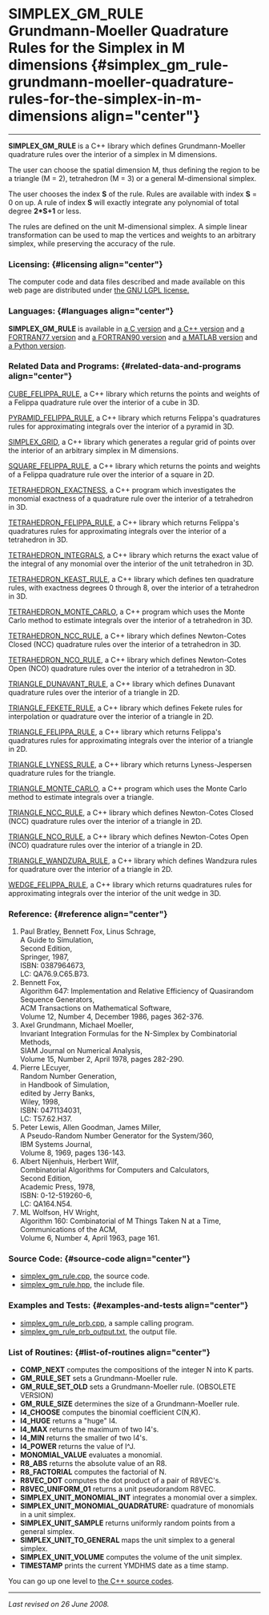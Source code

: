 SIMPLEX\_GM\_RULE\
Grundmann-Moeller Quadrature Rules for the Simplex in M dimensions {#simplex_gm_rule-grundmann-moeller-quadrature-rules-for-the-simplex-in-m-dimensions align="center"}
==================================================================

------------------------------------------------------------------------

**SIMPLEX\_GM\_RULE** is a C++ library which defines Grundmann-Moeller
quadrature rules over the interior of a simplex in M dimensions.

The user can choose the spatial dimension M, thus defining the region to
be a triangle (M = 2), tetrahedron (M = 3) or a general M-dimensional
simplex.

The user chooses the index **S** of the rule. Rules are available with
index **S** = 0 on up. A rule of index **S** will exactly integrate any
polynomial of total degree **2\*S+1** or less.

The rules are defined on the unit M-dimensional simplex. A simple linear
transformation can be used to map the vertices and weights to an
arbitrary simplex, while preserving the accuracy of the rule.

### Licensing: {#licensing align="center"}

The computer code and data files described and made available on this
web page are distributed under [the GNU LGPL
license.](../../txt/gnu_lgpl.txt)

### Languages: {#languages align="center"}

**SIMPLEX\_GM\_RULE** is available in [a C
version](../../c_src/simplex_gm_rule/simplex_gm_rule.html) and [a C++
version](../../cpp_src/simplex_gm_rule/simplex_gm_rule.html) and [a
FORTRAN77 version](../../f77_src/simplex_gm_rule/simplex_gm_rule.html)
and [a FORTRAN90
version](../../f_src/simplex_gm_rule/simplex_gm_rule.html) and [a MATLAB
version](../../m_src/simplex_gm_rule/simplex_gm_rule.html) and [a Python
version](../../py_src/simplex_gm_rule/simplex_gm_rule.html).

### Related Data and Programs: {#related-data-and-programs align="center"}

[CUBE\_FELIPPA\_RULE](../../cpp_src/cube_felippa_rule/cube_felippa_rule.html),
a C++ library which returns the points and weights of a Felippa
quadrature rule over the interior of a cube in 3D.

[PYRAMID\_FELIPPA\_RULE](../../cpp_src/pyramid_felippa_rule/pyramid_felippa_rule.html),
a C++ library which returns Felippa's quadratures rules for
approximating integrals over the interior of a pyramid in 3D.

[SIMPLEX\_GRID](../../cpp_src/simplex_grid/simplex_grid.html), a C++
library which generates a regular grid of points over the interior of an
arbitrary simplex in M dimensions.

[SQUARE\_FELIPPA\_RULE](../../cpp_src/square_felippa_rule/square_felippa_rule.html),
a C++ library which returns the points and weights of a Felippa
quadrature rule over the interior of a square in 2D.

[TETRAHEDRON\_EXACTNESS](../../cpp_src/tetrahedron_exactness/tetrahedron_exactness.html),
a C++ program which investigates the monomial exactness of a quadrature
rule over the interior of a tetrahedron in 3D.

[TETRAHEDRON\_FELIPPA\_RULE](../../cpp_src/tetrahedron_felippa_rule/tetrahedron_felippa_rule.html),
a C++ library which returns Felippa's quadratures rules for
approximating integrals over the interior of a tetrahedron in 3D.

[TETRAHEDRON\_INTEGRALS](../../cpp_src/tetrahedron_integrals/tetrahedron_integrals.html),
a C++ library which returns the exact value of the integral of any
monomial over the interior of the unit tetrahedron in 3D.

[TETRAHEDRON\_KEAST\_RULE](../../cpp_src/tetrahedron_keast_rule/tetrahedron_keast_rule.html),
a C++ library which defines ten quadrature rules, with exactness degrees
0 through 8, over the interior of a tetrahedron in 3D.

[TETRAHEDRON\_MONTE\_CARLO](../../cpp_src/tetrahedron_monte_carlo/tetrahedron_monte_carlo.html),
a C++ program which uses the Monte Carlo method to estimate integrals
over the interior of a tetrahedron in 3D.

[TETRAHEDRON\_NCC\_RULE](../../cpp_src/tetrahedron_ncc_rule/tetrahedron_ncc_rule.html),
a C++ library which defines Newton-Cotes Closed (NCC) quadrature rules
over the interior of a tetrahedron in 3D.

[TETRAHEDRON\_NCO\_RULE](../../cpp_src/tetrahedron_nco_rule/tetrahedron_nco_rule.html),
a C++ library which defines Newton-Cotes Open (NCO) quadrature rules
over the interior of a tetrahedron in 3D.

[TRIANGLE\_DUNAVANT\_RULE](../../cpp_src/triangle_dunavant_rule/triangle_dunavant_rule.html),
a C++ library which defines Dunavant quadrature rules over the interior
of a triangle in 2D.

[TRIANGLE\_FEKETE\_RULE](../../cpp_src/triangle_fekete_rule/triangle_fekete_rule.html),
a C++ library which defines Fekete rules for interpolation or quadrature
over the interior of a triangle in 2D.

[TRIANGLE\_FELIPPA\_RULE](../../cpp_src/triangle_felippa_rule/triangle_felippa_rule.html),
a C++ library which returns Felippa's quadratures rules for
approximating integrals over the interior of a triangle in 2D.

[TRIANGLE\_LYNESS\_RULE](../../cpp_src/triangle_lyness_rule/triangle_lyness_rule.html),
a C++ library which returns Lyness-Jespersen quadrature rules for the
triangle.

[TRIANGLE\_MONTE\_CARLO](../../cpp_src/triangle_monte_carlo/triangle_monte_carlo.html),
a C++ program which uses the Monte Carlo method to estimate integrals
over a triangle.

[TRIANGLE\_NCC\_RULE](../../cpp_src/triangle_ncc_rule/triangle_ncc_rule.html),
a C++ library which defines Newton-Cotes Closed (NCC) quadrature rules
over the interior of a triangle in 2D.

[TRIANGLE\_NCO\_RULE](../../cpp_src/triangle_nco_rule/triangle_nco_rule.html),
a C++ library which defines Newton-Cotes Open (NCO) quadrature rules
over the interior of a triangle in 2D.

[TRIANGLE\_WANDZURA\_RULE](../../cpp_src/triangle_wandzura_rule/triangle_wandzura_rule.html),
a C++ library which defines Wandzura rules for quadrature over the
interior of a triangle in 2D.

[WEDGE\_FELIPPA\_RULE](../../cpp_src/wedge_felippa_rule/wedge_felippa_rule.html),
a C++ library which returns quadratures rules for approximating
integrals over the interior of the unit wedge in 3D.

### Reference: {#reference align="center"}

1.  Paul Bratley, Bennett Fox, Linus Schrage,\
    A Guide to Simulation,\
    Second Edition,\
    Springer, 1987,\
    ISBN: 0387964673,\
    LC: QA76.9.C65.B73.
2.  Bennett Fox,\
    Algorithm 647: Implementation and Relative Efficiency of Quasirandom
    Sequence Generators,\
    ACM Transactions on Mathematical Software,\
    Volume 12, Number 4, December 1986, pages 362-376.
3.  Axel Grundmann, Michael Moeller,\
    Invariant Integration Formulas for the N-Simplex by Combinatorial
    Methods,\
    SIAM Journal on Numerical Analysis,\
    Volume 15, Number 2, April 1978, pages 282-290.
4.  Pierre LEcuyer,\
    Random Number Generation,\
    in Handbook of Simulation,\
    edited by Jerry Banks,\
    Wiley, 1998,\
    ISBN: 0471134031,\
    LC: T57.62.H37.
5.  Peter Lewis, Allen Goodman, James Miller,\
    A Pseudo-Random Number Generator for the System/360,\
    IBM Systems Journal,\
    Volume 8, 1969, pages 136-143.
6.  Albert Nijenhuis, Herbert Wilf,\
    Combinatorial Algorithms for Computers and Calculators,\
    Second Edition,\
    Academic Press, 1978,\
    ISBN: 0-12-519260-6,\
    LC: QA164.N54.
7.  ML Wolfson, HV Wright,\
    Algorithm 160: Combinatorial of M Things Taken N at a Time,\
    Communications of the ACM,\
    Volume 6, Number 4, April 1963, page 161.

### Source Code: {#source-code align="center"}

-   [simplex\_gm\_rule.cpp](simplex_gm_rule.cpp), the source code.
-   [simplex\_gm\_rule.hpp](simplex_gm_rule.hpp), the include file.

### Examples and Tests: {#examples-and-tests align="center"}

-   [simplex\_gm\_rule\_prb.cpp](simplex_gm_rule_prb.cpp), a sample
    calling program.
-   [simplex\_gm\_rule\_prb\_output.txt](simplex_gm_rule_prb_output.txt),
    the output file.

### List of Routines: {#list-of-routines align="center"}

-   **COMP\_NEXT** computes the compositions of the integer N into K
    parts.
-   **GM\_RULE\_SET** sets a Grundmann-Moeller rule.
-   **GM\_RULE\_SET\_OLD** sets a Grundmann-Moeller rule. (OBSOLETE
    VERSION)
-   **GM\_RULE\_SIZE** determines the size of a Grundmann-Moeller rule.
-   **I4\_CHOOSE** computes the binomial coefficient C(N,K).
-   **I4\_HUGE** returns a "huge" I4.
-   **I4\_MAX** returns the maximum of two I4's.
-   **I4\_MIN** returns the smaller of two I4's.
-   **I4\_POWER** returns the value of I\^J.
-   **MONOMIAL\_VALUE** evaluates a monomial.
-   **R8\_ABS** returns the absolute value of an R8.
-   **R8\_FACTORIAL** computes the factorial of N.
-   **R8VEC\_DOT** computes the dot product of a pair of R8VEC's.
-   **R8VEC\_UNIFORM\_01** returns a unit pseudorandom R8VEC.
-   **SIMPLEX\_UNIT\_MONOMIAL\_INT** integrates a monomial over a
    simplex.
-   **SIMPLEX\_UNIT\_MONOMIAL\_QUADRATURE:** quadrature of monomials in
    a unit simplex.
-   **SIMPLEX\_UNIT\_SAMPLE** returns uniformly random points from a
    general simplex.
-   **SIMPLEX\_UNIT\_TO\_GENERAL** maps the unit simplex to a general
    simplex.
-   **SIMPLEX\_UNIT\_VOLUME** computes the volume of the unit simplex.
-   **TIMESTAMP** prints the current YMDHMS date as a time stamp.

You can go up one level to [the C++ source codes](../cpp_src.html).

------------------------------------------------------------------------

*Last revised on 26 June 2008.*
